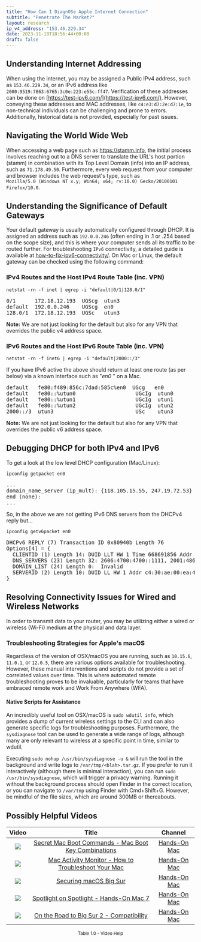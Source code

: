 ```yaml
---
title: "How Can I DiagnOSe Apple Internet Connection"
subtitle: "Penetrate The Market?"
layout: research
ip_v4_address: "153.46.229.34"
date: 2023-11-18T18:56:44+00:00
draft: false
---
```


## Understanding Internet Addressing

When using the internet, you may be assigned a Public IPv4 address, such as ```153.46.229.34```, or an IPv6 address like ```2000:9519:7863:6765:3c0e:223:e55c:ff47```. Verification of these addresses can be done on [https://test-ipv6.com/](https://test-ipv6.com/). However, conveying these addresses and MAC addresses, like ```c4:e3:d7:2e:d7:1e```, to non-technical individuals can be challenging and prone to errors. Additionally, historical data is not provided, especially for past issues.
## Navigating the World Wide Web
When accessing a web page such as https://stamm.info, the initial process involves reaching out to a DNS server to translate the URL's host portion (stamm) in combination with its Top Level Domain (info) into an IP address, such as ```71.178.49.50```. Furthermore, every web request from your computer and browser includes the web request's type, such as <br>```Mozilla/5.0 (Windows NT x.y; Win64; x64; rv:10.0) Gecko/20100101 Firefox/10.0```.
## Understanding the Significance of Default Gateways
Your default gateway is usually automatically configured through DHCP. It is assigned an address such as ```192.0.0.246``` (often ending in .1 or .254 based on the scope size), and this is where your computer sends all its traffic to be routed further. For troubleshooting ```IPv6``` connectivity, a detailed guide is available at [how-to-fix-ipv6-connectivity/](/blog/how-to-fix-ipv6-connectivity/). On Mac or Linux, the default gateway can be checked using the following command:
<br>
### IPv4 Routes and the Host IPv4 Route Table (inc. VPN)
```netstat -rn -f inet | egrep -i "default|0/1|128.0/1"```

<pre>
0/1      172.18.12.193  UGScg  utun3
default  192.0.0.246    UGScg  en0
128.0/1  172.18.12.193  UGSc   utun3</pre>

**Note:** We are not just looking for the default but also for any VPN that overrides the public v4 address space.

### IPv6 Routes and the Host IPv6 Route Table (inc. VPN)
```netstat -rn -f inet6 | egrep -i "default|2000::/3"```

If you have IPv6 active the above should return at least one route (as per below) via a known interface such as "_en0_ " on a Mac. 

<pre>
default   fe80:f489:856c:7dad:585c%en0  UGcg   en0
default   fe80::%utun0                   UGcIg  utun0
default   fe80::%utun1                   UGcIg  utun1
default   fe80::%utun2                   UGcIg  utun2
2000::/3  utun3                          USc    utun3</pre>

**Note:** We are not just looking for the default but also for any VPN that overrides the public v6 address space.
<br>

## Debugging DHCP for both IPv4 and IPv6

To get a look at the low level DHCP configuration (Mac/Linux): 

```ipconfig getpacket en0```

<pre>
...
domain_name_server (ip_mult): {118.105.15.55, 247.19.72.53}
end (none):
...</pre>

So, in the above we are not getting IPv6 DNS servers from the DHCPv4 reply but...

```ipconfig getv6packet en0```

<pre>
DHCPv6 REPLY (7) Transaction ID 0x80940b Length 76
Options[4] = {
  CLIENTID (1) Length 14: DUID LLT HW 1 Time 668691856 Addr c4:e3:d7:2e:d7:1e
  DNS_SERVERS (23) Length 32: 2606:4700:4700::1111, 2001:4860:4860::8844
  DOMAIN_LIST (24) Length 0:  Invalid
  SERVERID (2) Length 10: DUID LL HW 1 Addr c4:30:ae:00:ea:4d
}</pre>




## Resolving Connectivity Issues for Wired and Wireless Networks
In order to transmit data to your router, you may be utilizing either a wired or wireless (Wi-Fi) medium at the physical and data layer.
### Troubleshooting Strategies for Apple's macOS
Regardless of the version of OSX/macOS you are running, such as `10.15.6`, `11.0.1`, or `12.0.5`, there are various options available for troubleshooting. However, these manual interventions and scripts do not provide a set of correlated values over time. This is where automated remote troubleshooting proves to be invaluable, particularly for teams that have embraced remote work and Work From Anywhere (WFA).
#### Native Scripts for Assistance
An incredibly useful tool on OSX/macOS is `sudo wdutil info`, which provides a dump of current wireless settings to the CLI and can also generate specific logs for troubleshooting purposes. Furthermore, the `sysdiagnose` tool can be used to generate a wide range of logs, although many are only relevant to wireless at a specific point in time, similar to wdutil.

Executing `sudo nohup /usr/bin/sysdiagnose -u &` will run the tool in the background and write logs to `/var/tmp/<blah>.tar.gz`. If you prefer to run it interactively (although there is minimal interaction), you can run `sudo /usr/bin/sysdiagnose`, which will trigger a privacy warning. Running it without the background process should open Finder in the correct location, or you can navigate to `/var/tmp` using Finder with Cmd+Shift+G. However, be mindful of the file sizes, which are around 300MB or thereabouts.
## Possibly Helpful Videos

<link href="/plugins/lity/css/lity.min.css" rel="stylesheet">
<script src="/plugins/lity/js/lity.min.js"></script>
<div class="table1-start"></div>

|Video | Title | Channel |
| :---: | :---: | :---: |
|<a href="https://www.youtube.com/watch?v=VwNYWAxHCgM" data-lity><img src="https://i.ytimg.com/vi/VwNYWAxHCgM/default.jpg" class="img-fluid"></a>|<a href="https://www.youtube.com/watch?v=VwNYWAxHCgM" data-lity>Secret Mac Boot Commands - Mac Boot Key Combinations</a>|<a target="_blank" href="https://www.youtube.com/channel/UCg43DP8MdHVcl4rFK_delBg" >Hands-On Mac</a>|
|<a href="https://www.youtube.com/watch?v=TWzWd_DiaJ0" data-lity><img src="https://i.ytimg.com/vi/TWzWd_DiaJ0/default.jpg" class="img-fluid"></a>|<a href="https://www.youtube.com/watch?v=TWzWd_DiaJ0" data-lity>Mac Activity Monitor - How to Troubleshoot Your Mac</a>|<a target="_blank" href="https://www.youtube.com/channel/UCg43DP8MdHVcl4rFK_delBg" >Hands-On Mac</a>|
|<a href="https://www.youtube.com/watch?v=7KdhJimuhNw" data-lity><img src="https://i.ytimg.com/vi/7KdhJimuhNw/default.jpg" class="img-fluid"></a>|<a href="https://www.youtube.com/watch?v=7KdhJimuhNw" data-lity>Securing macOS Big Sur</a>|<a target="_blank" href="https://www.youtube.com/channel/UCg43DP8MdHVcl4rFK_delBg" >Hands-On Mac</a>|
|<a href="https://www.youtube.com/watch?v=RslZ4W1EPqk" data-lity><img src="https://i.ytimg.com/vi/RslZ4W1EPqk/default.jpg" class="img-fluid"></a>|<a href="https://www.youtube.com/watch?v=RslZ4W1EPqk" data-lity>Spotlight on Spotlight - Hands-On Mac 7</a>|<a target="_blank" href="https://www.youtube.com/channel/UCg43DP8MdHVcl4rFK_delBg" >Hands-On Mac</a>|
|<a href="https://www.youtube.com/watch?v=HEbK-Tignuc" data-lity><img src="https://i.ytimg.com/vi/HEbK-Tignuc/default.jpg" class="img-fluid"></a>|<a href="https://www.youtube.com/watch?v=HEbK-Tignuc" data-lity>On the Road to Big Sur 2 - Compatibility</a>|<a target="_blank" href="https://www.youtube.com/channel/UCg43DP8MdHVcl4rFK_delBg" >Hands-On Mac</a>|

<center><small>Table 1.0 - Video Help</small></center>
 <br>
<div class="table1-end"></div>
<script type="text/javascript">
(function() {
    $('div.table1-start').nextUntil('div.table1-end', 'table').addClass('table thead-dark table-striped table-responsive rounded').attr('id', 't1');
    $('#t1').find('thead').addClass('thead-dark');
})();
</script>
